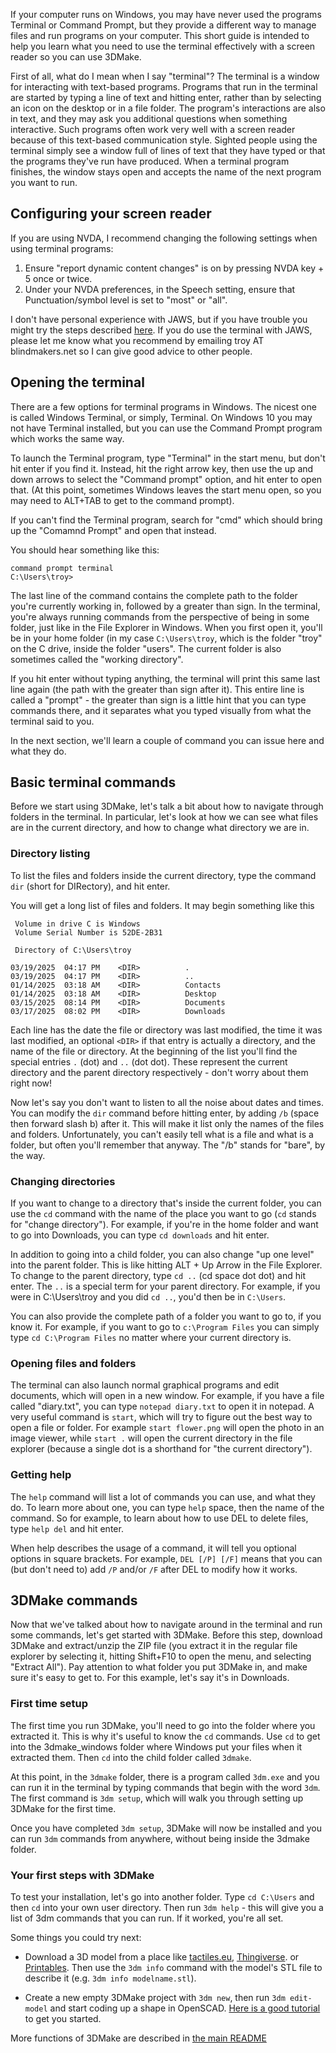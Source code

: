 If your computer runs on Windows, you may have never used the programs Terminal or Command Prompt, but they provide a different way to manage files and run programs on your computer. This short guide is intended to help you learn what you need to use the terminal effectively with a screen reader so you can use 3DMake.

First of all, what do I mean when I say "terminal"? The terminal is a window for interacting with text-based programs. Programs that run in the terminal are started by typing a line of text and hitting enter, rather than by selecting an icon on the desktop or in a file folder. The program's interactions are also in text, and they may ask you additional questions when something interactive. Such programs often work very well with a screen reader because of this text-based communication style. Sighted people using the terminal simply see a window full of lines of text that they have typed or that the programs they've run have produced. When a terminal program finishes, the window stays open and accepts the name of the next program you want to run.

## Configuring your screen reader
If you are using NVDA, I recommend changing the following settings when using terminal programs:

1. Ensure "report dynamic content changes" is on by pressing NVDA key + 5 once or twice.
2. Under your NVDA preferences, in the Speech setting, ensure that Punctuation/symbol level is set to "most" or "all".

I don't have personal experience with JAWS, but if you have trouble you might try the steps described [here](https://groups.io/g/jfw-users/topic/running_programs_in_the/101694533). If you do use the terminal with JAWS, please let me know what you recommend by emailing troy AT blindmakers.net so I can give good advice to other people.

## Opening the terminal

There are a few options for terminal programs in Windows. The nicest one is called Windows Terminal, or simply, Terminal. On Windows 10 you may not have Terminal installed, but you can use the Command Prompt program which works the same way.

To launch the Terminal program, type "Terminal" in the start menu, but don't hit enter if you find it. Instead, hit the right arrow key, then use the up and down arrows to select the "Command prompt" option, and hit enter to open that. (At this point, sometimes Windows leaves the start menu open, so you may need to ALT+TAB to get to the command prompt).

If you can't find the Terminal program, search for "cmd" which should bring up the "Comamnd Prompt" and open that instead.

You should hear something like this:

```
command prompt terminal
C:\Users\troy>
```

The last line of the command contains the complete path to the folder you're currently working in, followed by a greater than sign. In the terminal, you're always running commands from the perspective of being in some folder, just like in the File Explorer in Windows. When you first open it, you'll be in your home folder (in my case `C:\Users\troy`, which is the folder "troy" on the C drive, inside the folder "users". The current folder is also sometimes called the "working directory".

If you hit enter without typing anything, the terminal will print this same last line again (the path with the greater than sign after it). This entire line is called a "prompt" - the greater than sign is a little hint that you can type commands there, and it separates what you typed visually from what the terminal said to you. 

In the next section, we'll learn a couple of command you can issue here and what they do.

## Basic terminal commands

Before we start using 3DMake, let's talk a bit about how to navigate through folders in the terminal. In particular, let's look at how we can see what files are in the current directory, and how to change what directory we are in.

### Directory listing 
To list the files and folders inside the current directory, type the command `dir` (short for DIRectory), and hit enter. 

You will get a long list of files and folders. It may begin something like this

```
 Volume in drive C is Windows
 Volume Serial Number is 52DE-2B31

 Directory of C:\Users\troy

03/19/2025  04:17 PM    <DIR>          .
03/19/2025  04:17 PM    <DIR>          ..
01/14/2025  03:18 AM    <DIR>          Contacts
01/14/2025  03:18 AM    <DIR>          Desktop
03/15/2025  08:14 PM    <DIR>          Documents
03/17/2025  08:02 PM    <DIR>          Downloads
```

Each line has the date the file or directory was last modified, the time it was last modified, an optional `<DIR>` if that entry is actually a directory, and the name of the file or directory. At the beginning of the list you'll find the special entries `.` (dot) and `..` (dot dot). These represent the current directory and the parent directory respectively - don't worry about them right now!

Now let's say you don't want to listen to all the noise about dates and times. You can modify the `dir` command before hitting enter, by adding `/b` (space then forward slash b) after it. This will make it list only the names of the files and folders. Unfortunately, you can't easily tell what is a file and what is a folder, but often you'll remember that anyway. The "/b" stands for "bare", by the way.


### Changing directories

If you want to change to a directory that's inside the current folder, you can use the `cd` command with the name of the place you want to go (`cd` stands for "change directory"). For example, if you're in the home folder and want to go into Downloads, you can type `cd downloads` and hit enter.

In addition to going into a child folder, you can also change "up one level" into the parent folder. This is like hitting ALT + Up Arrow in the File Explorer. To change to the parent directory, type `cd ..` (cd space dot dot) and hit enter. The `..` is a special term for your parent directory. For example, if you were in C:\Users\troy and you did `cd ..`, you'd then be in `C:\Users`.

You can also provide the complete path of a folder you want to go to, if you know it. For example, if you want to go to `c:\Program Files` you can simply type `cd C:\Program Files` no matter where your current directory is. 

### Opening files and folders

The terminal can also launch normal graphical programs and edit documents, which will open in a new window. For example, if you have a file called "diary.txt", you can type `notepad diary.txt` to open it in notepad. A very useful command is `start`, which will try to figure out the best way to open a file or folder. For example `start flower.png` will open the photo in an image viewer, while `start .` will open the current directory in the file explorer (because a single dot is a shorthand for "the current directory").

### Getting help

The `help` command will list a lot of commands you can use, and what they do. To learn more about one, you can type `help` space, then the name of the command. So for example, to learn about how to use DEL to delete files, type `help del` and hit enter.

When help describes the usage of a command, it will tell you optional options in square brackets. For example, `DEL [/P] [/F]` means that you can (but don't need to) add `/P` and/or `/F` after DEL to modify how it works.

## 3DMake commands

Now that we've talked about how to navigate around in the terminal and run some commands, let's get started with 3DMake. Before this step, download 3DMake and extract/unzip the ZIP file (you extract it in the regular file explorer by selecting it, hitting Shift+F10 to open the menu, and selecting "Extract All"). Pay attention to what folder you put 3DMake in, and make sure it's easy to get to. For this example, let's say it's in Downloads.

### First time setup 

The first time you run 3DMake, you'll need to go into the folder where you extracted it. This is why it's useful to know the `cd` commands. Use `cd` to get into the 3dmake_windows folder where Windows put your files when it extracted them. Then `cd` into the child folder called `3dmake`.

At this point, in the `3dmake` folder, there is a program called `3dm.exe` and you can run it in the terminal by typing commands that begin with the word `3dm`. The first command is `3dm setup`, which will walk you through setting up 3DMake for the first time.

Once you have completed `3dm setup`, 3DMake will now be installed and you can run `3dm` commands from anywhere, without being inside the 3dmake folder.

### Your first steps with 3DMake 

To test your installation, let's go into another folder. Type `cd C:\Users` and then `cd` into your own user directory. Then run `3dm help` - this will give you a list of 3dm commands that you can run. If it worked, you're all set. 

Some things you could try next:

- Download a 3D model from a place like [tactiles.eu](https://tactiles.eu), [Thingiverse](https://thingiverse.com). or [Printables](https://printables.com). Then use the `3dm info` command with the model's STL file to describe it (e.g. `3dm info modelname.stl`).

- Create a new empty 3DMake project with `3dm new`, then run `3dm edit-model` and start coding up a shape in OpenSCAD. [Here is a good tutorial](https://accessible3d.io/learn-openscad-the-ultimate-guide-to-accessible-3d-design-for-blind-and-sighted-users/) to get you started.

More functions of 3DMake are described in [the main README](../README.md)
